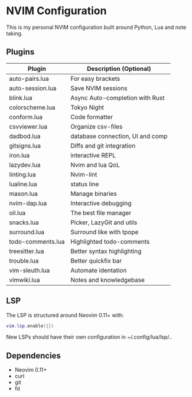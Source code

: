 # NVIM Configuration

This is my personal NVIM configuration built around Python, Lua and note taking.

## Plugins

| Plugin            | Description (Optional)           |
| ----------------- | -------------------------------- |
| auto-pairs.lua    | For easy brackets                |
| auto-session.lua  | Save NVIM sessions               |
| blink.lua         | Async Auto-completion with Rust  |
| colorscheme.lua   | Tokyo Night                      |
| conform.lua       | Code formatter                   |
| csvviewer.lua     | Organize csv-files               |
| dadbod.lua        | database connection, UI and comp |
| gitsigns.lua      | Diffs and git integration        |
| iron.lua          | interactive REPL                 |
| lazydev.lua       | Nvim and lua QoL                 |
| linting.lua       | Nvim-lint                        |
| lualine.lua       | status line                      |
| mason.lua         | Manage binaries                  |
| nvim-dap.lua      | Interactive debugging            |
| oil.lua           | The best file manager            |
| snacks.lua        | Picker, LazyGit and utils        |
| surround.lua      | Surround like with tpope         |
| todo-comments.lua | Highlighted todo-comments        |
| treesitter.lua    | Better syntax highlighting       |
| trouble.lua       | Better quickfix bar              |
| vim-sleuth.lua    | Automate identation              |
| vimwiki.lua       | Notes and knowledgebase          |

## LSP

The LSP is structured around Neovim 0.11+ with:

```lua
vim.lsp.enable({})
```

New LSPs should have their own configuration in ~/.config/lua/lsp/..

## Dependencies

- Neovim 0.11+
- curl
- git
- fd
